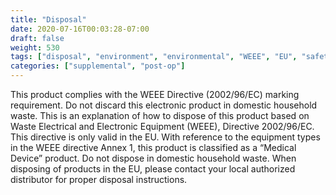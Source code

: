 ```yaml
---
title: "Disposal"
date: 2020-07-16T00:03:28-07:00
draft: false
weight: 530
tags: ["disposal", "environment", "environmental", "WEEE", "EU", "safety", "waste"]
categories: ["supplemental", "post-op"]
---
```


This product complies with the WEEE Directive (2002/96/EC) marking requirement. Do not discard this electronic product in domestic household waste. This is an explanation of how to dispose of this product based on Waste Electrical and Electronic Equipment (WEEE), Directive 2002/96/EC. This directive is only valid in the EU. With reference to the equipment types in the WEEE directive Annex 1, this product is classified as a “Medical Device” product. Do not dispose in domestic household waste. When disposing of products in the EU, please contact your local authorized distributor for proper disposal instructions.
